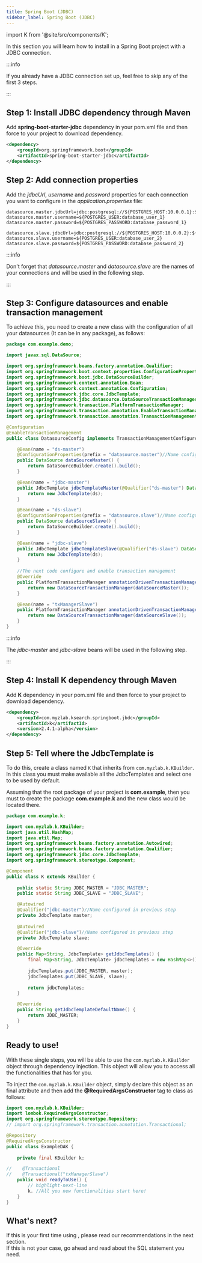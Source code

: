```yaml
---
title: Spring Boot (JDBC)
sidebar_label: Spring Boot (JDBC)
---
```


import K from '@site/src/components/K';

In this section you will learn how to install <K/> in a Spring Boot project with a JDBC connection.

:::info

If you already have a JDBC connection set up, feel free to skip any of the first 3 steps.

:::

## Step 1: Install JDBC dependency through Maven

Add **spring-boot-starter-jdbc** dependency in your pom.xml file and then force to your project to download dependency.

```xml
<dependency>
    <groupId>org.springframework.boot</groupId>
    <artifactId>spring-boot-starter-jdbc</artifactId>
</dependency>
```

## Step 2: Add connection properties

Add the _jdbcUrl_, _username_ and _password_ properties for each connection you want to configure in the _application.properties_ file:

```
datasource.master.jdbcUrl=jdbc:postgresql://${POSTGRES_HOST:10.0.0.1}:${POSTGRES_PORT:5432}/${POSTGRES_DB:database_name_1}
datasource.master.username=${POSTGRES_USER:database_user_1}
datasource.master.password=${POSTGRES_PASSWORD:database_password_1}

datasource.slave.jdbcUrl=jdbc:postgresql://${POSTGRES_HOST:10.0.0.2}:${POSTGRES_PORT:5432}/${POSTGRES_DB:database_name_2}
datasource.slave.username=${POSTGRES_USER:database_user_2}
datasource.slave.password=${POSTGRES_PASSWORD:database_password_2}
```

:::info

Don't forget that _datasource.master_ and _datasource.slave_ are the names of your connections and will be used in the following step.

:::

## Step 3: Configure datasources and enable transaction management

To achieve this, you need to create a new class with the configuration of all your datasources (It can be in any package), as follows:

```java
package com.example.demo;

import javax.sql.DataSource;

import org.springframework.beans.factory.annotation.Qualifier;
import org.springframework.boot.context.properties.ConfigurationProperties;
import org.springframework.boot.jdbc.DataSourceBuilder;
import org.springframework.context.annotation.Bean;
import org.springframework.context.annotation.Configuration;
import org.springframework.jdbc.core.JdbcTemplate;
import org.springframework.jdbc.datasource.DataSourceTransactionManager;
import org.springframework.transaction.PlatformTransactionManager;
import org.springframework.transaction.annotation.EnableTransactionManagement;
import org.springframework.transaction.annotation.TransactionManagementConfigurer;

@Configuration
@EnableTransactionManagement
public class DatasourceConfig implements TransactionManagementConfigurer {

    @Bean(name = "ds-master")
    @ConfigurationProperties(prefix = "datasource.master")//Name configured in previous step
    public DataSource dataSourceMaster() {
        return DataSourceBuilder.create().build();
    }

    @Bean(name = "jdbc-master")
    public JdbcTemplate jdbcTemplateMaster(@Qualifier("ds-master") DataSource ds) {
        return new JdbcTemplate(ds);
    }

    @Bean(name = "ds-slave")
    @ConfigurationProperties(prefix = "datasource.slave")//Name configured in previous step
    public DataSource dataSourceSlave() {
        return DataSourceBuilder.create().build();
    }

    @Bean(name = "jdbc-slave")
    public JdbcTemplate jdbcTemplateSlave(@Qualifier("ds-slave") DataSource ds) {
        return new JdbcTemplate(ds);
    }
    
    //The next code configure and enable transaction management
    @Override
    public PlatformTransactionManager annotationDrivenTransactionManager() {
        return new DataSourceTransactionManager(dataSourceMaster());
    }

    @Bean(name = "txManagerSlave")
    public PlatformTransactionManager annotationDrivenTransactionManagerDataSource2() {
        return new DataSourceTransactionManager(dataSourceSlave());
    }
}
```

:::info

The _jdbc-master_ and _jdbc-slave_ beans will be used in the following step.

:::

## Step 4: Install K dependency through Maven

Add **K** dependency in your pom.xml file and then force to your project to download dependency.

```xml
<dependency>
    <groupId>com.myzlab.ksearch.springboot.jbdc</groupId>
    <artifactId>k</artifactId>
    <version>2.4.1-alpha</version>
</dependency>
```

## Step 5: Tell <K/> where the JdbcTemplate is

To do this, create a class named `K` that inherits from `com.myzlab.k.KBuilder`. In this class you must make available all the JdbcTemplates and select one to be used by default.

Assuming that the root package of your project is **com.example**, then you must to create the package **com.example.k** and the new class would be located there.

```java
package com.example.k;

import com.myzlab.k.KBuilder;
import java.util.HashMap;
import java.util.Map;
import org.springframework.beans.factory.annotation.Autowired;
import org.springframework.beans.factory.annotation.Qualifier;
import org.springframework.jdbc.core.JdbcTemplate;
import org.springframework.stereotype.Component;

@Component
public class K extends KBuilder {
    
    public static String JDBC_MASTER = "JDBC_MASTER";
    public static String JDBC_SLAVE = "JDBC_SLAVE";

    @Autowired
    @Qualifier("jdbc-master")//Name configured in previous step
    private JdbcTemplate master;
    
    @Autowired
    @Qualifier("jdbc-slave")//Name configured in previous step
    private JdbcTemplate slave;

    @Override
    public Map<String, JdbcTemplate> getJdbcTemplates() {
        final Map<String, JdbcTemplate> jdbcTemplates = new HashMap<>();
        
        jdbcTemplates.put(JDBC_MASTER, master);
        jdbcTemplates.put(JDBC_SLAVE, slave);
        
        return jdbcTemplates;
    }

    @Override
    public String getJdbcTemplateDefaultName() {
        return JDBC_MASTER;
    }
}

```

## Ready to use!

With these single steps, you will be able to use the `com.myzlab.k.KBuilder` object through dependency injection. This object will allow you to access all the functionalities that <K/> has for you.

To inject the `com.myzlab.k.KBuilder` object, simply declare this object as an final attribute and then add the **@RequiredArgsConstructor** tag to class as follows:

```java
import com.myzlab.k.KBuilder;
import lombok.RequiredArgsConstructor;
import org.springframework.stereotype.Repository;
// import org.springframework.transaction.annotation.Transactional;

@Repository
@RequiredArgsConstructor
public class ExampleDAK {
    
    private final KBuilder k;

//    @Transactional
//    @Transactional("txManagerSlave")
    public void readyToUse() {
        // highlight-next-line
        k. //All you new functionalities start here!
    }
}
```

## What's next?

If this is your first time using <K/>, please read our recommendations in the next section.<br/>
If this is not your case, go ahead and read about the SQL statement you need.